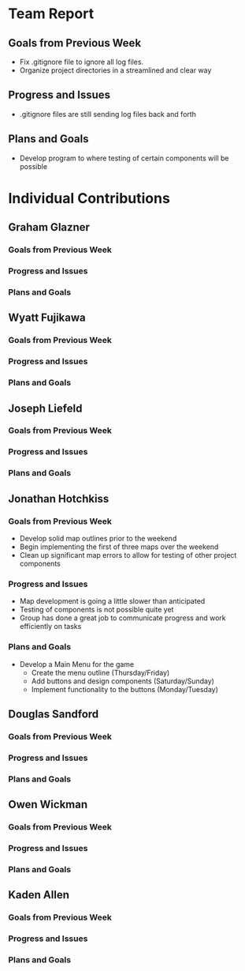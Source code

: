 # Team Report

## Goals from Previous Week
* Fix .gitignore file to ignore all log files.
* Organize project directories in a streamlined and clear way

## Progress and Issues
* .gitignore files are still sending log files back and forth

## Plans and Goals
* Develop program to where testing of certain components will be possible

# Individual Contributions

## Graham Glazner

### Goals from Previous Week


### Progress and Issues


### Plans and Goals


## Wyatt Fujikawa

### Goals from Previous Week

  
### Progress and Issues


### Plans and Goals


## Joseph Liefeld

### Goals from Previous Week


### Progress and Issues


### Plans and Goals


## Jonathan Hotchkiss

### Goals from Previous Week
* Develop solid map outlines prior to the weekend
* Begin implementing the first of three maps over the weekend
* Clean up significant map errors to allow for testing of other project components

### Progress and Issues
* Map development is going a little slower than anticipated
* Testing of components is not possible quite yet
* Group has done a great job to communicate progress and work efficiently on tasks

### Plans and Goals
* Develop a Main Menu for the game
  * Create the menu outline (Thursday/Friday)
  * Add buttons and design components (Saturday/Sunday)
  * Implement functionality to the buttons (Monday/Tuesday)

## Douglas Sandford

### Goals from Previous Week

  
### Progress and Issues


### Plans and Goals

  
## Owen Wickman

### Goals from Previous Week


### Progress and Issues


### Plans and Goals


## Kaden Allen

### Goals from Previous Week


### Progress and Issues


### Plans and Goals
